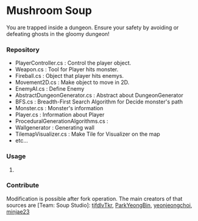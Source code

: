 # Mushroom Soup

You are trapped inside a dungeon. Ensure your safety by avoiding or defeating ghosts in the gloomy dungeon!

### Repository
- PlayerController.cs : Control the player object.
- Weapon.cs : Tool for Player hits monster.
- Fireball.cs : Object that player hits enemys.
- Movement2D.cs : Make object to move in 2D.
- EnemyAI.cs : Define Enemy
- AbstractDungeonGenerator.cs : Abstract about DungeonGenerator
- BFS.cs : Breadth-First Search Algorithm for Decide monster's path
- Monster.cs : Monster's information
- Player.cs : Information about Player
- ProceduralGenerationAlgorithms.cs :
- Wallgenerator : Generating wall
- TilemapVisualizer.cs : Make Tile for Visualizer on the map
- etc...

### Usage
1. 

### Contribute
Modification is possible after fork operation. The main creators of that sources are [Team: Soup Studio]: [tjfdlvTkr](https://github.com/tjfdlvTkr), [ParkYeongBin](https://github.com/ParkYeongBin), [yeonjeongchoi](https://github.com/yeonjeonchoi), [minjae23](https://github.com/minjae23)
